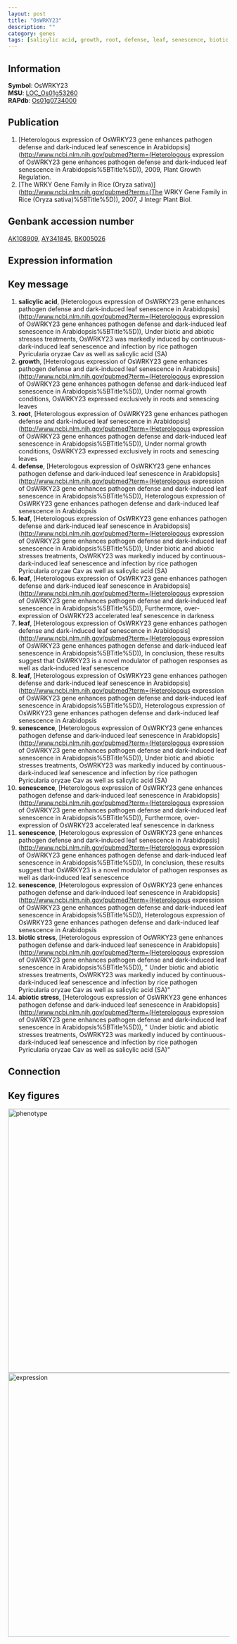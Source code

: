 ```yaml
---
layout: post
title: "OsWRKY23"
description: ""
category: genes
tags: [salicylic acid, growth, root, defense, leaf, senescence, biotic stress, abiotic stress, Gene]
---
```


## Information
__Symbol__: OsWRKY23  
__MSU__: [LOC_Os01g53260](http://rice.plantbiology.msu.edu/cgi-bin/ORF_infopage.cgi?orf=LOC_Os01g53260)  
__RAPdb__: [Os01g0734000](http://rapdb.dna.affrc.go.jp/viewer/gbrowse_details/irgsp1?name=Os01g0734000)  

## Publication
1. [Heterologous expression of OsWRKY23 gene enhances pathogen defense and dark-induced leaf senescence in Arabidopsis](http://www.ncbi.nlm.nih.gov/pubmed?term=(Heterologous expression of OsWRKY23 gene enhances pathogen defense and dark-induced leaf senescence in Arabidopsis%5BTitle%5D)), 2009, Plant Growth Regulation.
2. [The WRKY Gene Family in Rice (Oryza sativa)](http://www.ncbi.nlm.nih.gov/pubmed?term=(The WRKY Gene Family in Rice (Oryza sativa)%5BTitle%5D)), 2007, J Integr Plant Biol.

## Genbank accession number
[AK108909](http://www.ncbi.nlm.nih.gov/nuccore/AK108909), [AY341845](http://www.ncbi.nlm.nih.gov/nuccore/AY341845), [BK005026](http://www.ncbi.nlm.nih.gov/nuccore/BK005026)

## Expression information

## Key message
1. __salicylic acid__, [Heterologous expression of OsWRKY23 gene enhances pathogen defense and dark-induced leaf senescence in Arabidopsis](http://www.ncbi.nlm.nih.gov/pubmed?term=(Heterologous expression of OsWRKY23 gene enhances pathogen defense and dark-induced leaf senescence in Arabidopsis%5BTitle%5D)),  Under biotic and abiotic stresses treatments, OsWRKY23 was markedly induced by continuous-dark-induced leaf senescence and infection by rice pathogen Pyricularia oryzae Cav as well as salicylic acid (SA)
2. __growth__, [Heterologous expression of OsWRKY23 gene enhances pathogen defense and dark-induced leaf senescence in Arabidopsis](http://www.ncbi.nlm.nih.gov/pubmed?term=(Heterologous expression of OsWRKY23 gene enhances pathogen defense and dark-induced leaf senescence in Arabidopsis%5BTitle%5D)),  Under normal growth conditions, OsWRKY23 expressed exclusively in roots and senescing leaves
3. __root__, [Heterologous expression of OsWRKY23 gene enhances pathogen defense and dark-induced leaf senescence in Arabidopsis](http://www.ncbi.nlm.nih.gov/pubmed?term=(Heterologous expression of OsWRKY23 gene enhances pathogen defense and dark-induced leaf senescence in Arabidopsis%5BTitle%5D)),  Under normal growth conditions, OsWRKY23 expressed exclusively in roots and senescing leaves
4. __defense__, [Heterologous expression of OsWRKY23 gene enhances pathogen defense and dark-induced leaf senescence in Arabidopsis](http://www.ncbi.nlm.nih.gov/pubmed?term=(Heterologous expression of OsWRKY23 gene enhances pathogen defense and dark-induced leaf senescence in Arabidopsis%5BTitle%5D)), Heterologous expression of OsWRKY23 gene enhances pathogen defense and dark-induced leaf senescence in Arabidopsis
5. __leaf__, [Heterologous expression of OsWRKY23 gene enhances pathogen defense and dark-induced leaf senescence in Arabidopsis](http://www.ncbi.nlm.nih.gov/pubmed?term=(Heterologous expression of OsWRKY23 gene enhances pathogen defense and dark-induced leaf senescence in Arabidopsis%5BTitle%5D)),  Under biotic and abiotic stresses treatments, OsWRKY23 was markedly induced by continuous-dark-induced leaf senescence and infection by rice pathogen Pyricularia oryzae Cav as well as salicylic acid (SA)
6. __leaf__, [Heterologous expression of OsWRKY23 gene enhances pathogen defense and dark-induced leaf senescence in Arabidopsis](http://www.ncbi.nlm.nih.gov/pubmed?term=(Heterologous expression of OsWRKY23 gene enhances pathogen defense and dark-induced leaf senescence in Arabidopsis%5BTitle%5D)),  Furthermore, over-expression of OsWRKY23 accelerated leaf senescence in darkness
7. __leaf__, [Heterologous expression of OsWRKY23 gene enhances pathogen defense and dark-induced leaf senescence in Arabidopsis](http://www.ncbi.nlm.nih.gov/pubmed?term=(Heterologous expression of OsWRKY23 gene enhances pathogen defense and dark-induced leaf senescence in Arabidopsis%5BTitle%5D)),  In conclusion, these results suggest that OsWRKY23 is a novel modulator of pathogen responses as well as dark-induced leaf senescence
8. __leaf__, [Heterologous expression of OsWRKY23 gene enhances pathogen defense and dark-induced leaf senescence in Arabidopsis](http://www.ncbi.nlm.nih.gov/pubmed?term=(Heterologous expression of OsWRKY23 gene enhances pathogen defense and dark-induced leaf senescence in Arabidopsis%5BTitle%5D)), Heterologous expression of OsWRKY23 gene enhances pathogen defense and dark-induced leaf senescence in Arabidopsis
9. __senescence__, [Heterologous expression of OsWRKY23 gene enhances pathogen defense and dark-induced leaf senescence in Arabidopsis](http://www.ncbi.nlm.nih.gov/pubmed?term=(Heterologous expression of OsWRKY23 gene enhances pathogen defense and dark-induced leaf senescence in Arabidopsis%5BTitle%5D)),  Under biotic and abiotic stresses treatments, OsWRKY23 was markedly induced by continuous-dark-induced leaf senescence and infection by rice pathogen Pyricularia oryzae Cav as well as salicylic acid (SA)
10. __senescence__, [Heterologous expression of OsWRKY23 gene enhances pathogen defense and dark-induced leaf senescence in Arabidopsis](http://www.ncbi.nlm.nih.gov/pubmed?term=(Heterologous expression of OsWRKY23 gene enhances pathogen defense and dark-induced leaf senescence in Arabidopsis%5BTitle%5D)),  Furthermore, over-expression of OsWRKY23 accelerated leaf senescence in darkness
11. __senescence__, [Heterologous expression of OsWRKY23 gene enhances pathogen defense and dark-induced leaf senescence in Arabidopsis](http://www.ncbi.nlm.nih.gov/pubmed?term=(Heterologous expression of OsWRKY23 gene enhances pathogen defense and dark-induced leaf senescence in Arabidopsis%5BTitle%5D)),  In conclusion, these results suggest that OsWRKY23 is a novel modulator of pathogen responses as well as dark-induced leaf senescence
12. __senescence__, [Heterologous expression of OsWRKY23 gene enhances pathogen defense and dark-induced leaf senescence in Arabidopsis](http://www.ncbi.nlm.nih.gov/pubmed?term=(Heterologous expression of OsWRKY23 gene enhances pathogen defense and dark-induced leaf senescence in Arabidopsis%5BTitle%5D)), Heterologous expression of OsWRKY23 gene enhances pathogen defense and dark-induced leaf senescence in Arabidopsis
13. __biotic stress__, [Heterologous expression of OsWRKY23 gene enhances pathogen defense and dark-induced leaf senescence in Arabidopsis](http://www.ncbi.nlm.nih.gov/pubmed?term=(Heterologous expression of OsWRKY23 gene enhances pathogen defense and dark-induced leaf senescence in Arabidopsis%5BTitle%5D)), " Under biotic and abiotic stresses treatments, OsWRKY23 was markedly induced by continuous-dark-induced leaf senescence and infection by rice pathogen Pyricularia oryzae Cav as well as salicylic acid (SA)"
14. __abiotic stress__, [Heterologous expression of OsWRKY23 gene enhances pathogen defense and dark-induced leaf senescence in Arabidopsis](http://www.ncbi.nlm.nih.gov/pubmed?term=(Heterologous expression of OsWRKY23 gene enhances pathogen defense and dark-induced leaf senescence in Arabidopsis%5BTitle%5D)), " Under biotic and abiotic stresses treatments, OsWRKY23 was markedly induced by continuous-dark-induced leaf senescence and infection by rice pathogen Pyricularia oryzae Cav as well as salicylic acid (SA)"

## Connection

## Key figures
<img src="http://ricencode.github.io/images/OsWRKY23.pheno.png" alt="phenotype"  style="width: 600px;"/>

<img src="http://ricencode.github.io/images/OsWRKY23.exp.png" alt="expression"  style="width: 600px;"/>



